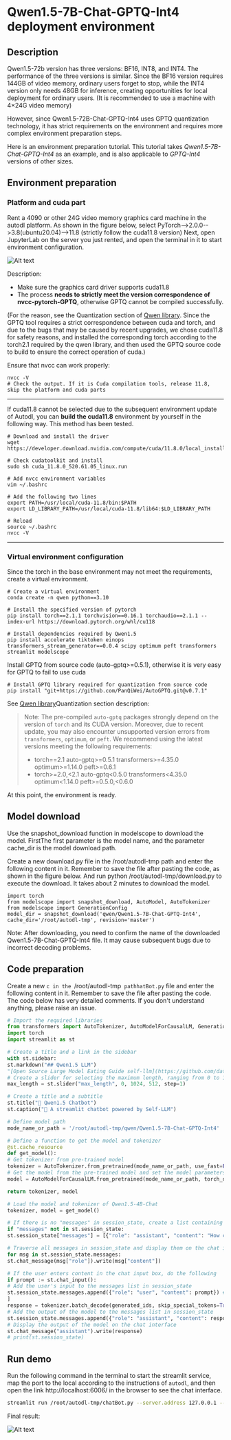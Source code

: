 # Qwen1.5-7B-Chat-GPTQ-Int4 deployment environment

## Description

Qwen1.5-72b version has three versions: BF16, INT8, and INT4. The performance of the three versions is similar. Since the BF16 version requires 144GB of video memory, ordinary users forget to stop, while the INT4 version only needs 48GB for inference, creating opportunities for local deployment for ordinary users. (It is recommended to use a machine with 4×24G video memory)

However, since Qwen1.5-72B-Chat-GPTQ-Int4 uses GPTQ quantization technology, it has strict requirements on the environment and requires more complex environment preparation steps.

Here is an environment preparation tutorial. This tutorial takes *Qwen1.5-7B-Chat-GPTQ-Int4* as an example, and is also applicable to *GPTQ-Int4* versions of other sizes.

## Environment preparation

### Platform and cuda part

Rent a 4090 or other 24G video memory graphics card machine in the autodl platform. As shown in the figure below, select PyTorch-->2.0.0-->3.8(ubuntu20.04)-->11.8 (strictly follow the cuda11.8 version)
Next, open JupyterLab on the server you just rented, and open the terminal in it to start environment configuration.

![Alt ​​text](images/Qwen1.5-7b-gptq-int4-1.png)

Description:
- Make sure the graphics card driver supports cuda11.8
- The process **needs to strictly meet the version correspondence of nvcc-pytorch-GPTQ**, otherwise GPTQ cannot be compiled successfully.

(For the reason, see the Quantization section of [Qwen library](https://github.com/QwenLM/Qwen?tab=readme-ov-file). Since the GPTQ tool requires a strict correspondence between cuda and torch, and due to the bugs that may be caused by recent upgrades, we chose cuda11.8 for safety reasons, and installed the corresponding torch according to the torch2.1 required by the qwen library, and then used the GPTQ source code to build to ensure the correct operation of cuda.)

Ensure that nvcc can work properly:
```shell
nvcc -V
# Check the output. If it is Cuda compilation tools, release 11.8, skip the platform and cuda parts
```
---
If cuda11.8 cannot be selected due to the subsequent environment update of Autodl, you can **build the cuda11.8** environment by yourself in the following way. This method has been tested.
```shell
# Download and install the driver
wget https://developer.download.nvidia.com/compute/cuda/11.8.0/local_installers/cuda_11.8.0_520.61.05_linux.run

# Check cudatoolkit and install
sudo sh cuda_11.8.0_520.61.05_linux.run

# Add nvcc environment variables
vim ~/.bashrc 

# Add the following two lines
export PATH=/usr/local/cuda-11.8/bin:$PATH
export LD_LIBRARY_PATH=/usr/local/cuda-11.8/lib64:$LD_LIBRARY_PATH

# Reload
source ~/.bashrc 
nvcc -V 
```
--- 

### Virtual environment configuration
Since the torch in the base environment may not meet the requirements, create a virtual environment.
```shell
# Create a virtual environment
conda create -n qwen python==3.10

# Install the specified version of pytorch
pip install torch==2.1.1 torchvision==0.16.1 torchaudio==2.1.1 --index-url https://download.pytorch.org/whl/cu118

# Install dependencies required by Qwen1.5
pip install accelerate tiktoken einops transformers_stream_generator==0.0.4 scipy optimum peft transformers streamlit modelscope
```

Install GPTQ from source code (auto-gptq>=0.5.1), otherwise it is very easy for GPTQ to fail to use cuda
```shell
# Install GPTQ library required for quantization from source code
pip install "git+https://github.com/PanQiWei/AutoGPTQ.git@v0.7.1"

```
See [Qwen library](https://github.com/QwenLM/Qwen?tab=readme-ov-file)Quantization section description:

> Note: The pre-compiled `auto-gptq` packages strongly depend on the version of `torch` and its CUDA version. Moreover, due to recent update, 
> you may also encounter unsupported version errors from `transformers`, `optimum`, or `peft`.
> We recommend using the latest versions meeting the following requirements:
> - torch==2.1 auto-gptq>=0.5.1 transformers>=4.35.0 optimum>=1.14.0 peft>=0.6.1
> - torch>=2.0,<2.1 auto-gptq<0.5.0 transformers<4.35.0 optimum<1.14.0 peft>=0.5.0,<0.6.0

At this point, the environment is ready.

## Model download
Use the snapshot_download function in modelscope to download the model. FirstThe first parameter is the model name, and the parameter cache_dir is the model download path.

Create a new download.py file in the /root/autodl-tmp path and enter the following content in it. Remember to save the file after pasting the code, as shown in the figure below. And run python /root/autodl-tmp/download.py to execute the download. It takes about 2 minutes to download the model.

```
import torch
from modelscope import snapshot_download, AutoModel, AutoTokenizer
from modelscope import GenerationConfig
model_dir = snapshot_download('qwen/Qwen1.5-7B-Chat-GPTQ-Int4', cache_dir='/root/autodl-tmp', revision='master')
```
Note: After downloading, you need to confirm the name of the downloaded Qwen1.5-7B-Chat-GPTQ-Int4 file. It may cause subsequent bugs due to incorrect decoding problems.
## Code preparation

Create a new `c in the `/root/autodl-tmp` pathhatBot.py` file and enter the following content in it. Remember to save the file after pasting the code. The code below has very detailed comments. If you don't understand anything, please raise an issue.

```python
# Import the required libraries
from transformers import AutoTokenizer, AutoModelForCausalLM, GenerationConfig
import torch
import streamlit as st

# Create a title and a link in the sidebar
with st.sidebar:
st.markdown("## Qwen1.5 LLM")
"[Open Source Large Model Eating Guide self-llm](https://github.com/datawhalechina/self-llm.git)"
# Create a slider for selecting the maximum length, ranging from 0 to 1024, with a default value of 512
max_length = st.slider("max_length", 0, 1024, 512, step=1)

# Create a title and a subtitle
st.title("💬 Qwen1.5 Chatbot")
st.caption("🚀 A streamlit chatbot powered by Self-LLM")

# Define model path
mode_name_or_path = '/root/autodl-tmp/qwen/Qwen1.5-7B-Chat-GPTQ-Int4'

# Define a function to get the model and tokenizer
@st.cache_resource
def get_model():
# Get tokenizer from pre-trained model
tokenizer = AutoTokenizer.from_pretrained(mode_name_or_path, use_fast=False)
# Get the model from the pre-trained model and set the model parameters. Pay special attention to torch_dtype being auto, otherwise the data type sent to the device will be inconsistent
model = AutoModelForCausalLM.from_pretrained(mode_name_or_path, torch_dtype="auto", device_map="auto")

return tokenizer, model

# Load the model and tokenizer of Qwen1.5-4B-Chat
tokenizer, model = get_model()

# If there is no "messages" in session_state, create a list containing default messages
if "messages" not in st.session_state:
st.session_state["messages"] = [{"role": "assistant", "content": "How can I help you?"}]

# Traverse all messages in session_state and display them on the chat interface
for msg in st.session_state.messages:
st.chat_message(msg["role"]).write(msg["content"])

# If the user enters content in the chat input box, do the following
if prompt := st.chat_input():
# Add the user's input to the messages list in session_state
st.session_state.messages.append({"role": "user", "content": prompt}) # Display the user's input on the chat interface st.chat_message("user").write(prompt) # Build input input_ids = tokenizer.apply_chat_template (st.session_state.messages,tokenize=False,add_generation_prompt=True) model_inputs = tokenizer([input_ids], return_tensors="pt").to('cuda') generated_ids = model.generate(model_inputs.input_ids, max_new_tokens=512) generated_ids = [ output_ids[len(input_ids):] for input_ids, output_ids in zip(model_inputs.input_ids, generated_ids)
]
response = tokenizer.batch_decode(generated_ids, skip_special_tokens=True)[0]
# Add the output of the model to the messages list in session_state
st.session_state.messages.append({"role": "assistant", "content": response})
# Display the output of the model on the chat interface
st.chat_message("assistant").write(response)
# print(st.session_state)
```

## Run demo

Run the following command in the terminal to start the streamlit service, map the port to the local according to the instructions of `autodl`, and then open the link http://localhost:6006/ in the browser to see the chat interface.

```bash
streamlit run /root/autodl-tmp/chatBot.py --server.address 127.0.0.1 --server.port 6006
```
Final result:

![Alt ​​text](images/Qwen1.5-7b-gptq-int4-2.png)